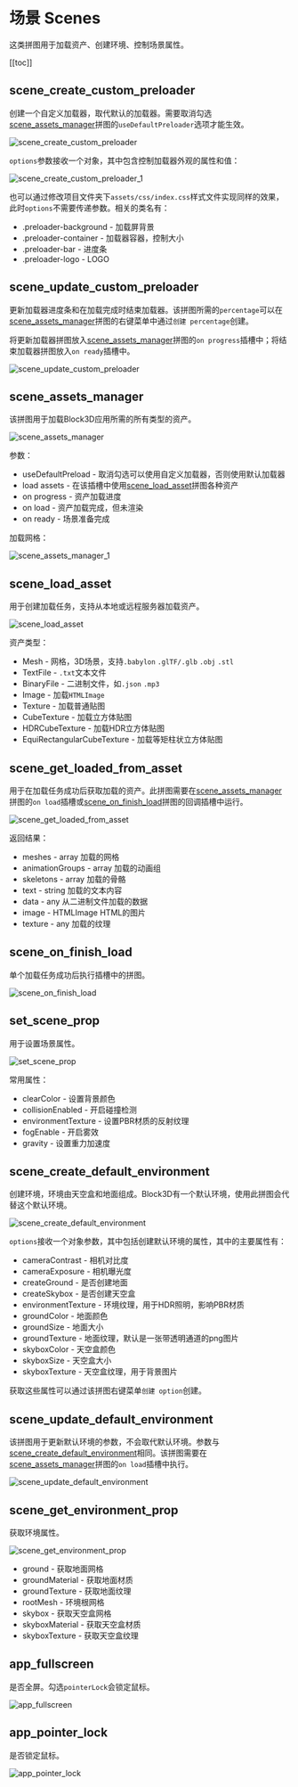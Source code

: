 # 场景 Scenes

这类拼图用于加载资产、创建环境、控制场景属性。

[[toc]]


## scene_create_custom_preloader

创建一个自定义加载器，取代默认的加载器。需要取消勾选[scene_assets_manager](#scene-assets-manager)拼图的`useDefaultPreloader`选项才能生效。

![scene_create_custom_preloader](https://cdn.zjbku.com/blocks/scene_create_custom_preloader.png)

`options`参数接收一个对象，其中包含控制加载器外观的属性和值：

![scene_create_custom_preloader_1](https://cdn.zjbku.com/blocks/scene_create_custom_preloader_1.png)

也可以通过修改项目文件夹下`assets/css/index.css`样式文件实现同样的效果，此时`options`不需要传递参数。相关的类名有：

- .preloader-background -  加载屏背景
- .preloader-container - 加载器容器，控制大小
- .preloader-bar - 进度条
- .preloader-logo - LOGO

## scene_update_custom_preloader

更新加载器进度条和在加载完成时结束加载器。该拼图所需的`percentage`可以在[scene_assets_manager](#scene-assets-manager)拼图的右键菜单中通过`创建 percentage`创建。

将更新加载器拼图放入[scene_assets_manager](#scene-assets-manager)拼图的`on progress`插槽中；将结束加载器拼图放入`on ready`插槽中。

![scene_update_custom_preloader](https://cdn.zjbku.com/blocks/scene_update_custom_preloader.png)

## scene_assets_manager

该拼图用于加载Block3D应用所需的所有类型的资产。

![scene_assets_manager](https://cdn.zjbku.com/blocks/scene_assets_manager.png)

参数：
- useDefaultPreload - 取消勾选可以使用自定义加载器，否则使用默认加载器
- load assets - 在该插槽中使用[scene_load_asset](#scene-load-asset)拼图各种资产
- on progress - 资产加载进度
- on load - 资产加载完成，但未渲染
- on ready - 场景准备完成

加载网格：

![scene_assets_manager_1](https://cdn.zjbku.com/blocks/scene_assets_manager_1.png)

## scene_load_asset

用于创建加载任务，支持从本地或远程服务器加载资产。

![scene_load_asset](https://cdn.zjbku.com/blocks/scene_load_asset.png)

资产类型：

- Mesh - 网格，3D场景，支持`.babylon` `.glTF/.glb` `.obj` `.stl`
- TextFile - `.txt`文本文件
- BinaryFile - 二进制文件，如`.json` `.mp3`
- Image - 加载`HTMLImage`
- Texture - 加载普通贴图
- CubeTexture - 加载立方体贴图
- HDRCubeTexture - 加载HDR立方体贴图
- EquiRectangularCubeTexture - 加载等矩柱状立方体贴图

## scene_get_loaded_from_asset

用于在加载任务成功后获取加载的资产。此拼图需要在[scene_assets_manager](#scene-assets-manager)拼图的`on load`插槽或[scene_on_finish_load](#scene-on-finish-load)拼图的回调插槽中运行。

![scene_get_loaded_from_asset](https://cdn.zjbku.com/blocks/scene_get_loaded_from_asset.png)

返回结果：
- meshes - array 加载的网格
- animationGroups - array 加载的动画组
- skeletons - array 加载的骨骼
- text - string 加载的文本内容
- data - any 从二进制文件加载的数据
- image - HTMLImage HTML的图片
- texture - any 加载的纹理

## scene_on_finish_load

单个加载任务成功后执行插槽中的拼图。

![scene_on_finish_load](https://cdn.zjbku.com/blocks/scene_on_finish_load.png)

## set_scene_prop

用于设置场景属性。

![set_scene_prop](https://cdn.zjbku.com/blocks/set_scene_prop.png)

常用属性：
- clearColor - 设置背景颜色
- collisionEnabled - 开启碰撞检测
- environmentTexture - 设置PBR材质的反射纹理
- fogEnable - 开启雾效
- gravity - 设置重力加速度

## scene_create_default_environment

创建环境，环境由天空盒和地面组成。Block3D有一个默认环境，使用此拼图会代替这个默认环境。

![scene_create_default_environment](https://cdn.zjbku.com/blocks/scene_create_default_environment.png)

`options`接收一个对象参数，其中包括创建默认环境的属性，其中的主要属性有：
- cameraContrast - 相机对比度
- cameraExposure - 相机曝光度
- createGround - 是否创建地面
- createSkybox - 是否创建天空盒
- environmentTexture - 环境纹理，用于HDR照明，影响PBR材质
- groundColor - 地面颜色
- groundSize - 地面大小
- groundTexture - 地面纹理，默认是一张带透明通道的png图片
- skyboxColor - 天空盒颜色
- skyboxSize - 天空盒大小
- skyboxTexture - 天空盒纹理，用于背景图片

获取这些属性可以通过该拼图右键菜单`创建 option`创建。

## scene_update_default_environment

该拼图用于更新默认环境的参数，不会取代默认环境。参数与[scene_create_default_environment](#scene-create-default-environment)相同。该拼图需要在[scene_assets_manager](#scene-assets-manager)拼图的`on load`插槽中执行。

![scene_update_default_environment](https://cdn.zjbku.com/blocks/scene_update_default_environment.png)

## scene_get_environment_prop

获取环境属性。

![scene_get_environment_prop](https://cdn.zjbku.com/blocks/scene_get_environment_prop.png)

- ground - 获取地面网格
- groundMaterial - 获取地面材质
- groundTexture - 获取地面纹理
- rootMesh - 环境根网格
- skybox - 获取天空盒网格
- skyboxMaterial - 获取天空盒材质
- skyboxTexture - 获取天空盒纹理

## app_fullscreen

是否全屏。勾选`pointerLock`会锁定鼠标。

![app_fullscreen](https://cdn.zjbku.com/blocks/app_fullscreen.png)

## app_pointer_lock

是否锁定鼠标。

![app_pointer_lock](https://cdn.zjbku.com/blocks/app_pointer_lock.png)
